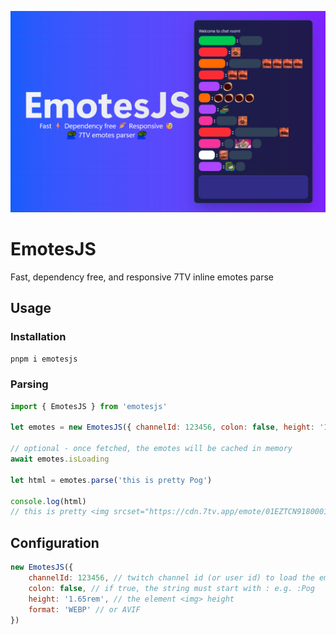 ![banner](.github/images/banner.png)

# EmotesJS

Fast, dependency free, and responsive 7TV inline emotes parse

## Usage

### Installation
```sh
pnpm i emotesjs
```

### Parsing
```js
import { EmotesJS } from 'emotesjs'

let emotes = new EmotesJS({ channelId: 123456, colon: false, height: '1.65rem', format: 'WEBP' })

// optional - once fetched, the emotes will be cached in memory
await emotes.isLoading

let html = emotes.parse('this is pretty Pog')

console.log(html) 
// this is pretty <img srcset="https://cdn.7tv.app/emote/01EZTCN91800012PTN006Q50PR/4x.webp 128w, https://cdn.7tv.app/emote/01EZTCN91800012PTN006Q50PR/3x.webp 96w, https://cdn.7tv.app/emote/01EZTCN91800012PTN006Q50PR/2x.webp 64w, https://cdn.7tv.app/emote/01EZTCN91800012PTN006Q50PR/1x.webp 32w, " alt="Pog" style="height:1.65rem"/>
```

## Configuration

```js
new EmotesJS({ 
    channelId: 123456, // twitch channel id (or user id) to load the emotes
    colon: false, // if true, the string must start with : e.g. :Pog
    height: '1.65rem', // the element <img> height
    format: 'WEBP' // or AVIF
})
```
